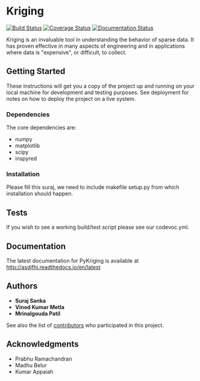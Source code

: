 # Kriging
[![Build Status](https://travis-ci.org/mpcsdspa/learn.svg?branch=master)](https://travis-ci.org/mpcsdspa/learn) [![Coverage Status](https://coveralls.io/repos/github/mpcsdspa/learn/badge.svg?branch=master)](https://coveralls.io/github/mpcsdspa/learn?branch=master) [![Documentation Status](https://readthedocs.org/projects/kriging/badge/?version=latest)](http://kriging.readthedocs.io/en/latest/?badge=latest)

Kriging is an invaluable tool in understanding the behavior of sparse data. It has proven effective in many aspects of engineering and in applications where data is "expensive", or difficult, to collect.

## Getting Started

These instructions will get you a copy of the project up and running on your local machine for development and testing purposes. See deployment for notes on how to deploy the project on a live system.

### Dependencies

The core dependencies are:
- numpy
- matplotlib
- scipy
- inspyred

### Installation
Please fill this suraj, we need to include makefile setup.py from which installation should happen.

## Tests

If you wish to see a working build/test script please see our codevoc.yml.

## Documentation

The latest documentation for PyKriging is available at http://asdjfhj.readthedocs.io/en/latest 

## Authors

* **Suraj Sanka** 
* **Vinod Kumar Metla**
* **Mrinalgouda Patil**

See also the list of [contributors](https://github.com/mpcsdspa/learn/contributors) who participated in this project.

## Acknowledgments

* Prabhu Ramachandran
* Madhu Belur
* Kumar Appaiah
